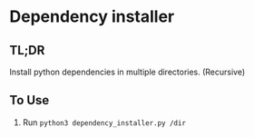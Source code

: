 # Dependency installer

## TL;DR

Install python dependencies in multiple directories. (Recursive)

## To Use

1. Run `python3 dependency_installer.py /dir`
